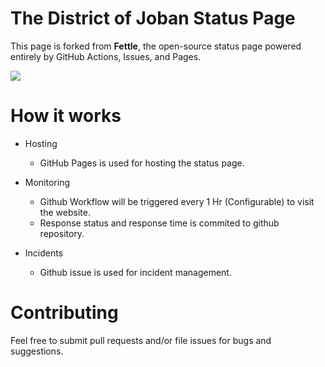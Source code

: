 # The District of Joban Status Page

This page is forked from **Fettle**, the open-source status page powered entirely by GitHub Actions, Issues, and Pages.

<img src="./public/ss.png" />


# How it works

- Hosting
    - GitHub Pages is used for hosting the status page.

- Monitoring
    - Github Workflow will be triggered every 1 Hr (Configurable) to visit the website.
    - Response status and response time is commited to github repository.

- Incidents
    - Github issue is used for incident management.

# Contributing
Feel free to submit pull requests and/or file issues for bugs and suggestions.
